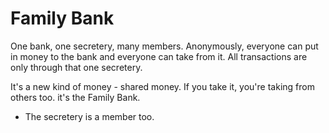 # Family Bank

One bank, one secretery, many members. Anonymously, everyone can put in money to the bank and everyone can take from it. All transactions are only through that one secretery. 

It's a new kind of money - shared money. If you take it, you're taking from others too. it's the Family Bank.

- The secretery is a member too.